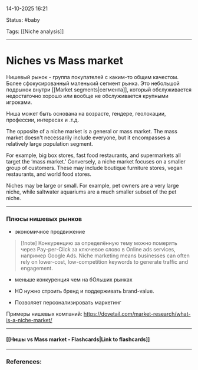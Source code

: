 
14-10-2025 16:21

Status: #baby 

Tags: [[Niche analysis]]

---
# Niches vs  Mass market

Нишевый рынок - группа покупателей с каким-то общим качестом. Более сфокусированный маленький сегмент рынка. Это небольшой подрынок внутри [[Market segments|сегмента]], который обслуживается недостаточно хорошо или вообще не обслуживается крупными игроками.

Ниша может быть основана на возрасте, гендере, геолокации, профессии, интересах и .т.д.

The opposite of a niche market is a general or mass market. The mass market doesn't necessarily include everyone, but it encompasses a relatively large population segment.

For example, big box stores, fast food restaurants, and supermarkets all target the ‘mass market.’ Conversely, a niche market focuses on a smaller group of customers. These may include boutique furniture stores, vegan restaurants, and world food stores. 

Niches may be large or small. For example, pet owners are a very large niche, while saltwater aquariums are a much smaller subset of the pet niche.

---

### Плюсы нишевых рынков

- экономичное продвижение

> [!note] Конкуренцию за определённую тему можно померять через Pay-per-Click за ключевое слово в Online ads services, например Google Ads.
> Niche marketing means businesses can often rely on lower-cost, low-competition keywords to generate traffic and engagement.

- меньше конкуренция чем на бОльших рынках
	
- НО нужно строить бренд и поддерживать brand-value.
	 
- Позволяет персонализировать маркетинг

Примеры нишевых компаний:
https://dovetail.com/market-research/what-is-a-niche-market/





----
#### [[Нишы vs  Mass market - Flashcards|Link to flashcards]]



---
### References:

